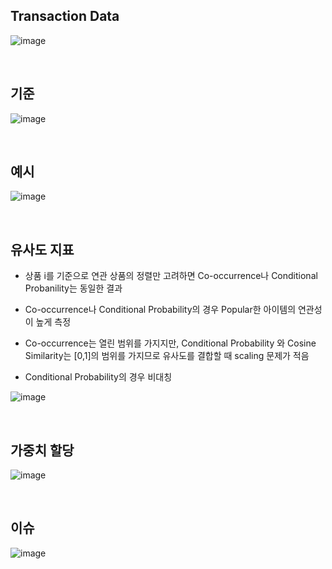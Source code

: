 
## Transaction Data

![image](https://user-images.githubusercontent.com/86671456/176179285-81cd8662-8096-4a4e-adc4-a020ad584046.png)

<br>

## 기준

![image](https://user-images.githubusercontent.com/86671456/176182341-e754a8e1-baf7-473f-8af0-71d8ab10550f.png)

<br>

## 예시

![image](https://user-images.githubusercontent.com/86671456/176182610-815b9a5a-d79f-4996-89f6-621de58d1b4b.png)

<br>

## 유사도 지표

- 상품 i를 기준으로 연관 상품의 정렬만 고려하면 Co-occurrence나 Conditional Probanility는 동일한 결과

- Co-occurrence나 Conditional Probability의 경우 Popular한 아이템의 연관성이 높게 측정

- Co-occurrence는 열린 범위를 가지지만, Conditional Probability 와 Cosine Similarity는 [0,1]의 범위를 가지므로 유사도를 결합할 때 scaling 문제가 적음

- Conditional Probability의  경우 비대칭 

![image](https://user-images.githubusercontent.com/86671456/176182812-03ddfcd2-6eca-4ab2-af67-a6c180ea4661.png)

<br>

## 가중치 할당

![image](https://user-images.githubusercontent.com/86671456/176183347-c35633c1-67d0-4ab1-b108-280de1f9cac7.png)

<br>

## 이슈

![image](https://user-images.githubusercontent.com/86671456/176183652-7efa7c1f-be68-471d-9aee-0d7f75ba1bc8.png)
